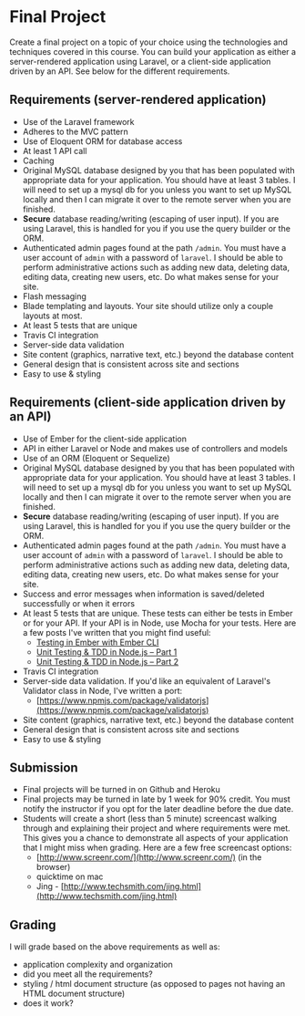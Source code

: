 # Final Project
Create a final project on a topic of your choice using the technologies and techniques covered in this course. You can build your application as either a server-rendered application using Laravel, or a client-side application driven by an API. See below for the different requirements.

## Requirements (server-rendered application)
- Use of the Laravel framework
- Adheres to the MVC pattern
- Use of Eloquent ORM for database access
- At least 1 API call
- Caching
- Original MySQL database designed by you that has been populated with appropriate data for your application. You should have at least 3 tables. I will need to set up a mysql db for you unless you want to set up MySQL locally and then I can migrate it over to the remote server when you are finished.
- **Secure** database reading/writing (escaping of user input). If you are using Laravel, this is handled for you if you use the query builder or the ORM.
- Authenticated admin pages found at the path `/admin`. You must have a user account of `admin` with a password of `laravel`. I should be able to perform administrative actions such as adding new data, deleting data, editing data, creating new users, etc. Do what makes sense for your site.
- Flash messaging
- Blade templating and layouts. Your site should utilize only a couple layouts at most.
- At least 5 tests that are unique
- Travis CI integration
- Server-side data validation
- Site content (graphics, narrative text, etc.) beyond the database content
- General design that is consistent across site and sections
- Easy to use & styling

## Requirements (client-side application driven by an API)
- Use of Ember for the client-side application
- API in either Laravel or Node and makes use of controllers and models
- Use of an ORM (Eloquent or Sequelize)
- Original MySQL database designed by you that has been populated with appropriate data for your application. You should have at least 3 tables. I will need to set up a mysql db for you unless you want to set up MySQL locally and then I can migrate it over to the remote server when you are finished.
- **Secure** database reading/writing (escaping of user input). If you are using Laravel, this is handled for you if you use the query builder or the ORM.
- Authenticated admin pages found at the path `/admin`. You must have a user account of `admin` with a password of `laravel`. I should be able to perform administrative actions such as adding new data, deleting data, editing data, creating new users, etc. Do what makes sense for your site.
- Success and error messages when information is saved/deleted successfully or when it errors
- At least 5 tests that are unique. These tests can either be tests in Ember or for your API. If your API is in Node, use Mocha for your tests. Here are a few posts I've written that you might find useful:
  - [Testing in Ember with Ember CLI](https://www.codementor.io/ember-js/tutorial/testing-emberjs-with-ember-cli)
  - [Unit Testing & TDD in Node.js – Part 1](https://www.codementor.io/nodejs/tutorial/unit-testing-nodejs-tdd-mocha-sinon)
  - [Unit Testing & TDD in Node.js – Part 2](https://www.codementor.io/nodejs/tutorial/unit-testing-tdd-node-js-nockjs-part-2)
- Travis CI integration
- Server-side data validation. If you'd like an equivalent of Laravel's Validator class in Node, I've written a port:
  - [https://www.npmjs.com/package/validatorjs](https://www.npmjs.com/package/validatorjs)
- Site content (graphics, narrative text, etc.) beyond the database content
- General design that is consistent across site and sections
- Easy to use & styling

## Submission
- Final projects will be turned in on Github and Heroku
- Final projects may be turned in late by 1 week for 90% credit. You must notify the instructor if you opt for the later deadline before the due date.
- Students will create a short (less than 5 minute) screencast walking through and explaining their project and where requirements were met. This gives you a chance to demonstrate all aspects of your application that I might miss when grading. Here are a few free screencast options:
  - [http://www.screenr.com/](http://www.screenr.com/) (in the browser)
  - quicktime on mac
  - Jing - [http://www.techsmith.com/jing.html](http://www.techsmith.com/jing.html)

## Grading

I will grade based on the above requirements as well as:

- application complexity and organization
- did you meet all the requirements?
- styling / html document structure (as opposed to pages not having an HTML document structure)
- does it work?
